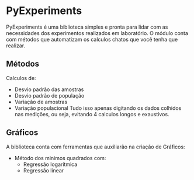 
# PyExperiments

PyExperiments é uma biblioteca simples e pronta para lidar com as necessidades dos experimentos realizados em laboratório.
O módulo conta com métodos que automatizam os calculos chatos que você tenha que realizar.

## Métodos 

Calculos de:
- Desvio padrão das amostras
- Desvio padrão de população
- Variação de amostras
- Variação populacional
Tudo isso apenas digitando os dados colhidos nas medições, ou seja, evitando 4 calculos longos e exaustivos.

## Gráficos
A biblioteca conta com ferramentas que auxiliarão na criação de Gráficos:

- Método dos minimos quadrados com: 
    - Regressão logarítmica
    - Regressão linear
